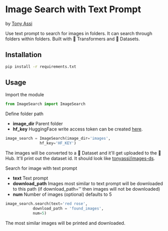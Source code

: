 # Image Search with Text Prompt
by [Tony Assi](https://www.tonyassi.com/)

Use text prompt to search for images in folders. It can search through folders within folders. Built with 🤗 Transformers and 🤗 Datasets.

## Installation
```bash
pip install -r requirements.txt
```

## Usage
Import the module
```python
from ImageSearch import ImageSearch
```
Define folder path
- **image_dir** Parent folder
- **hf_key** HuggingFace write access token can be created [here](https://huggingface.co/settings/tokens).
```python
image_search = ImageSearch(image_dir='images',
			   hf_key='HF_KEY')
```
The images will be converted to a 🤗 Dataset and it'll get uploaded to the 🤗 Hub. It'll print out the dataset id. It should look like [tonyassi/images-ds](https://huggingface.co/datasets/tonyassi/images-ds). 

Search for image with text prompt
- **text** Text prompt
- **download_path** Images most similar to text prompt will be downloaded to this path (if download_path='' then images will not be downloaded)
- **num** Number of images (optional) defaults to 5
```python
image_search.search(text='red rose',
		    download_path = 'found_images',
		    num=5)
```
The most similar images will be printed and downloaded.

